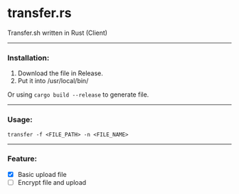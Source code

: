 # transfer.rs
Transfer.sh written in Rust (Client)

---
### Installation:
1. Download the file in Release.
2. Put it into /usr/local/bin/

Or using `cargo build --release` to generate file.

---
### Usage:
```
transfer -f <FILE_PATH> -n <FILE_NAME>
```

---
### Feature:
- [x] Basic upload file
- [ ] Encrypt file and upload
